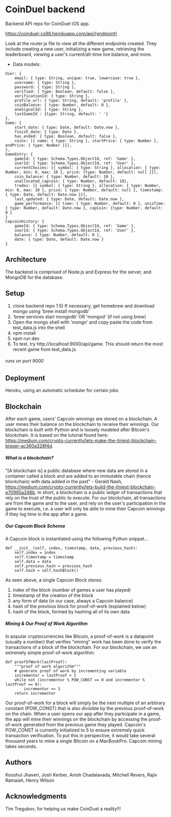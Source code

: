 # CoinDuel backend

Backend API repo for CoinDuel iOS app.

https://coinduel-cs98.herokuapp.com/api/{endpoint}

Look at the router.js file to view all the different endpoints created. They include creating a new user, initializing a new game, retrieving the leaderboard, viewing a user's current/all-time live balance, and more.

* Data models:

```
User: {
    email: { type: String, unique: true, lowercase: true },
    username: { type: String },
    password: { type: String },
    verified: { type: Boolean, default: false },
    verificationId: { type: String },
    profile_url: { type: String, default: 'profile' },
    coinBalance: { type: Number, default: 0 },
    oneSignalId: { type: String },
    lastGameId : {type: String, default: ' '}
},
Game: {
    start_date: { type: Date, default: Date.now },
    finish_date: { type: Date },
    has_ended: { type: Boolean, default: false },
    coins: [{ name: { type: String }, startPrice: { type: Number }, endPrice: { type: Number }}],
},
GameEntry: {
    gameId: { type: Schema.Types.ObjectId, ref: 'Game' },
    userId: { type: Schema.Types.ObjectId, ref: 'User' },
    currentChoices: [{ symbol: { type: String }, allocation: { type: Number, min: 0, max: 10 }, price: {type: Number, default: null }}],
    coin_balance: { type: Number, default: 10 },
    unallocated_capcoin: { type: Number, default: 10},
    trades: [{ symbol: { type: String }, allocation: { type: Number, min: 0, max: 10 }, price: { type: Number, default: null }, timestamp: { type: Date, default: Date.now }}],
    last_updated: { type: Date, default: Date.now },
    game_performance: [{ time: { type: Number, default: 0 }, unixTime: { type: Number, default: Date.now }, capCoin: {type: Number, default: 0 }
}
CapcoinHistory: {
    gameId: { type: Schema.Types.ObjectId, ref: 'Game' },
    userId: { type: Schema.Types.ObjectId, ref: 'User' },
    balance: { type: Number, default: 0 },
    date: { type: Date, default: Date.now }
}
```
## Architecture

The backend is comprised of Node.js and Express for the server, and MongoDB for the database.

## Setup

1) clone backend repo
1.5) If necessary, get homebrew and download mongo using 'brew install mongodb'
2) 'brew services start mongodb' OR 'mongod' (if not using brew)
3) Open the mongo shell with 'mongo' and copy paste the code from test_data.js into the shell
4) npm install
5) npm run dev
6) To test, try http://localhost:9000/api/game. This should return the most recent game from test_data.js.
###### runs on port 9000

## Deployment

Heroku, using an automatic scheduler for certain jobs

## Blockchain

After each game, users' Capcoin winnings are stored on a blockchain. A user mines their balance on the blockchain to receive their winnings. Our blockchain is built with Python and is loosely modeled after Bitcoin's blockchain. It is based on the tutorial found here: https://medium.com/crypto-currently/lets-make-the-tiniest-blockchain-bigger-ac360a328f4d.

##### What is a blockchain?

"[A blockchain is] a public database where new data are stored in a container called a block and are added to an immutable chain (hence blockchain) with data added in the past" - Gerald Nash, https://medium.com/crypto-currently/lets-build-the-tiniest-blockchain-e70965a248b.
In short, a blockchain is a public ledger of transactions that rely on the trust of the public to execute. For our blockchain, all transactions are from the game and to the user, and rely on the user's participation in the game to execute, i.e. a user will only be able to mine their Capcoin winnings if they log time in the app after a game.

##### Our Capcoin Block Schema
A Capcoin block is instantiated using the following Python snippet...
```
def __init__(self, index, timestamp, data, previous_hash):
    self.index = index
    self.timestamp = timestamp
    self.data = data
    self.previous_hash = previous_hash
    self.hash = self.hashBlock()
```
As seen above, a single Capcoin Block stores:
1. index of the block (number of games a user has played)
2. timestamp of the creation of the block
3. any form of data (in our case, always a Capcoin balance)
4. hash of the previous block for proof-of-work (explained below)
5. hash of the block, formed by hashing all of its own data

##### Mining & Our Proof of Work Algorithm
In popular cryptocurrencies like Bitcoin, a proof-of-work is a datapoint (usually a number) that verifies "mining" work has been done to verify the transactions of a block of the blockchain. For our blockchain, we use an extremely simple proof-of-work algorithm:
```
def proofOfWork(lastProof):
    """proof of work algorithm"""
    # generate proof of work by incrementing variable
    incrementor = lastProof + 1
    while not (incrementor % POW_CONST == 0 and incrementor % lastProof == 0):
        incrementor += 1
    return incrementor
```
Our proof-of-work for a block will simply be the next multiple of an arbitrary constant (POW_CONST) that is also divisible by the previous proof-of-work on the chain. When a user opens our app after they participate in a game, the app will mine their winnings on the blockchain by accessing the proof-of-work generated from the previous game they played. Capcoin's POW_CONST is currently initialized to 5 to ensure extremely quick transaction verification. To put this in perspective, it would take several thousand years to mine a single Bitcoin on a MacBookPro. Capcoin mining takes seconds.

## Authors

Kooshul Jhaveri, Josh Kerber, Anish Chadalavada, Mitchell Revers, Rajiv Ramaiah, Henry Wilson

## Acknowledgments

Tim Tregubov, for helping us make CoinDuel a reality!!!
